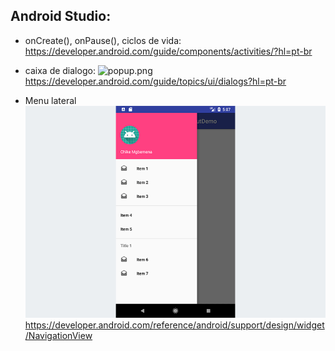 ## Android Studio: ##

* onCreate(), onPause(), ciclos de vida: 
https://developer.android.com/guide/components/activities/?hl=pt-br

* caixa de dialogo:  ![popup.png](popup.png=100x50)
https://developer.android.com/guide/topics/ui/dialogs?hl=pt-br

* Menu lateral  ![menu.png](menu.png)
https://developer.android.com/reference/android/support/design/widget/NavigationView
